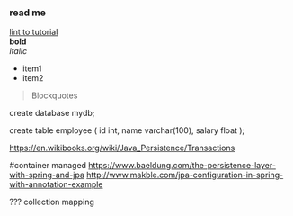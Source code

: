### read me
[lint to tutorial](https://www.javatpoint.com/spring-tutorial)  
**bold**  
*italic*
* item1
* item2
> Blockquotes



create database mydb;

create table employee
(
  id int,
  name varchar(100),
  salary float
);

https://en.wikibooks.org/wiki/Java_Persistence/Transactions

#container managed
https://www.baeldung.com/the-persistence-layer-with-spring-and-jpa
http://www.makble.com/jpa-configuration-in-spring-with-annotation-example

??? collection mapping
